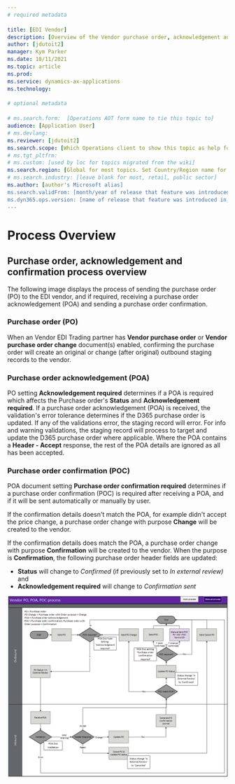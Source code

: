 ```yaml
---
# required metadata

title: [EDI Vendor]
description: [Overview of the Vendor purchase order, acknowledgement and confirmation process]
author: [jdutoit2]
manager: Kym Parker
ms.date: 10/11/2021
ms.topic: article
ms.prod: 
ms.service: dynamics-ax-applications
ms.technology: 

# optional metadata

# ms.search.form:  [Operations AOT form name to tie this topic to]
audience: [Application User]
# ms.devlang: 
ms.reviewer: [jdutoit2]
ms.search.scope: [Which Operations client to show this topic as help for, to be set by content strategist, see list here: https://microsoft.sharepoint.com/teams/DynDoc/_layouts/15/WopiFrame.aspx?sourcedoc={23419e1c-eb64-42e9-aa9b-79875b428718}&action=edit&wd=target%28Core%20Dynamics%20AX%20CP%20requirements%2Eone%7C4CC185C0%2DEFAA%2D42CD%2D94B9%2D8F2A45E7F61A%2FVersions%20list%20for%20docs%20topics%7CC14BE630%2D5151%2D49D6%2D8305%2D554B5084593C%2F%29]
# ms.tgt_pltfrm: 
# ms.custom: [used by loc for topics migrated from the wiki]
ms.search.region: [Global for most topics. Set Country/Region name for localizations]
# ms.search.industry: [leave blank for most, retail, public sector]
ms.author: [author's Microsoft alias]
ms.search.validFrom: [month/year of release that feature was introduced in, in format yyyy-mm-dd]
ms.dyn365.ops.version: [name of release that feature was introduced in, see list here: https://microsoft.sharepoint.com/teams/DynDoc/_layouts/15/WopiFrame.aspx?sourcedoc={23419e1c-eb64-42e9-aa9b-79875b428718}&action=edit&wd=target%28Core%20Dynamics%20AX%20CP%20requirements%2Eone%7C4CC185C0%2DEFAA%2D42CD%2D94B9%2D8F2A45E7F61A%2FVersions%20list%20for%20docs%20topics%7CC14BE630%2D5151%2D49D6%2D8305%2D554B5084593C%2F%29]
---
```


# Process Overview

## Purchase order, acknowledgement and confirmation process overview
The following image displays the process of sending the purchase order (PO) to the EDI vendor, and if required, receiving a purchase order acknowledgement (POA) and sending a purchase order confirmation. <br>

### Purchase order (PO)
When an Vendor EDI Trading partner has **Vendor purchase order** or **Vendor purchase order change** document(s) enabled, confirming the purchase order will create an original or change (after original) outbound staging records to the vendor.

### Purchase order acknowledgement (POA)
PO setting **Acknowledgement required** determines if a POA is required which affects the Purchase order's **Status** and **Acknowledgement required**.
If a purchase order acknowledgement (POA) is received, the validation's error tolerance determines if the D365 purchase order is updated.
If any of the validations error, the staging record will error.
For info and warning validations, the staging record will process to target and update the D365 purchase order where applicable.
Where the POA contains a **Header - Accept** response, the rest of the POA details are ignored as all has been accepted.

### Purchase order confirmation (POC)
POA document setting **Purchase order confirmation required** determines if a purchase order confirmation (POC) is required after receiving a POA, and if it will be sent automatically or manually by user.

If the confirmation details doesn't match the POA, for example didn't accept the price change, a purchase order change with purpose **Change** will be created to the vendor.

If the confirmation details does match the POA, a purchase order change with purpose **Confirmation** will be created to the vendor.
When the purpose is **Confirmation**, the following purchase order header fields are updated:
- **Status** will change to _Confirmed_ (if previously set to _In external review)_ and 
- **Acknowledgement required** will change to _Confirmation sent_


![alt text](../IMAGE/Vendor_PO_POA_POC_process.png "Vendor EDI process for order, acknowledgement and confirmation")


